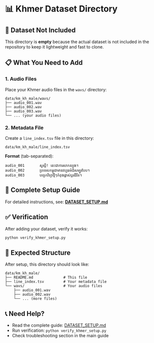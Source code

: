 # 📊 Khmer Dataset Directory

## 🚨 Dataset Not Included

This directory is **empty** because the actual dataset is not included in the repository to keep it lightweight and fast to clone.

## 📋 What You Need to Add

### 1. Audio Files
Place your Khmer audio files in the `wavs/` directory:
```
data/km_kh_male/wavs/
├── audio_001.wav
├── audio_002.wav
├── audio_003.wav
└── ... (your audio files)
```

### 2. Metadata File
Create a `line_index.tsv` file in this directory:
```
data/km_kh_male/line_index.tsv
```

**Format** (tab-separated):
```
audio_001		សួស្តី! នេះជាការសាកល្បង។
audio_002		ប្រទេសកម្ពុជាមានវប្បធម៌ដ៏សម្បូរបែប។
audio_003		បច្ចេកវិទ្យាថ្មីៗកំពុងផ្លាស់ប្តូរជីវិត។
```

## 📖 Complete Setup Guide

For detailed instructions, see: **[DATASET_SETUP.md](../../DATASET_SETUP.md)**

## ✅ Verification

After adding your dataset, verify it works:
```bash
python verify_khmer_setup.py
```

## 🎯 Expected Structure

After setup, this directory should look like:
```
data/km_kh_male/
├── README.md              # This file
├── line_index.tsv         # Your metadata file
└── wavs/                  # Your audio files
    ├── audio_001.wav
    ├── audio_002.wav
    └── ... (more files)
```

## 📞 Need Help?

- Read the complete guide: [DATASET_SETUP.md](../../DATASET_SETUP.md)
- Run verification: `python verify_khmer_setup.py`
- Check troubleshooting section in the main guide
